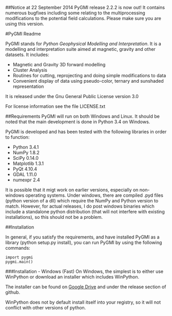 ##Notice at 22 September 2014
PyGMI release 2.2.2 is now out! It contains numerous bugfixes including some relating to the multiprocessing modifications to the potential field calculations. Please make sure you are using this version.

#PyGMI Readme

PyGMI stands for *Python Geophysical Modelling and Interpretation*. It is a modelling and interpretation suite aimed at magnetic, gravity and other datasets. It includes:
* Magnetic and Gravity 3D forward modelling
* Cluster Analysis
* Routines for cutting, reprojecting and doing simple modifications to data
* Convenient display of data using pseudo-color, ternary and sunshaded representation

It is released under the Gnu General Public License version 3.0

For license information see the file LICENSE.txt

##Requirements
PyGMI will run on both Windows and Linux. It should be noted that the main development is done in Python 3.4 on Windows.

PyGMI is developed and has been tested with the following libraries in order to function:

* Python 3.4.1
* NumPy 1.8.2
* SciPy 0.14.0
* Matplotlib 1.3.1
* PyQt 4.10.4
* GDAL 1.11.0
* numexpr 2.4

It is possible that it migt work on earlier versions, especially on non-windows operating systems. Under windows, there are compiled .pyd files (python version of a dll) which require the NumPy and Python version to match. However, for actual releases, I do post windows binaries which include a standalone python distribution (that will not interfere with existing installations), so this should not be a problem.

##Installation

In general, if you satisfy the requirements, and have installed PyGMI as a library (python setup.py install), you can run PyGMI by using the following commands:

	import pygmi
	pygmi.main()

###Installation - Windows (Fast)
On Windows, the simplest is to either use WinPython or download an installer which includes WinPython.

The installer can be found on [Google Drive](https://209f493642c7e79b2a878320662bfff73a2946cf.googledrive.com/host/0B6BP_95afhWzN01tZzh5VG1aNk0/) and under the release section of github.

WinPython does not by default install itself into your registry, so it will not conflict with other versions of python.
